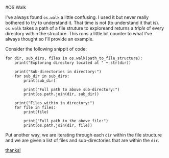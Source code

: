 #OS Walk

I've always found `os.walk` a little confusing.  I used it but never really
bothered to try to understand it.  That time is not (to understand it that is).
`os.walk` takes a path of a file struture to exploreand returns a
*triple* of every directory within the structure. This runs a little bit counter
to what I've always thought so I'll provide an example.

Consider the following snippit of code:

```
for dir, sub_dirs, files in os.walk(path_to_file_structure):
    print("Exploring directory located at " + str(dir))

    print("Sub-directories in directory:")
    for sub_dir in sub_dirs:
        print(sub_dir)

        print("Full path to above sub-directory:")
        print(os.path.join(dir, sub_dir))

    print("Files within in directory:")
    for file in files:
        print(file)

        print("Full path to the above file:")
        print(os.path.join(dir, file))
```

Put another way, we are iterating through each `dir` within the file structure
and we are given a list of files and sub-directories that are within the `dir`.

[thanks!](http://pythoncentral.io/how-to-traverse-a-directory-tree-in-python-guide-to-os-walk/)
